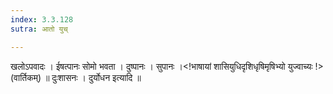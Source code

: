 ```yaml
---
index: 3.3.128
sutra: आतो युच्

---
```

 खलोऽपवादः । ईषत्पानः सोमो भवता । दुष्पानः । सुपानः ।<!भाषायां शासियुधिदृशिधृषिमृषिभ्यो युज्वाच्यः !> (वार्तिकम्) ॥ दुःशासनः । दुर्योधन इत्यादि ॥